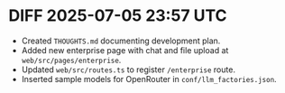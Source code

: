 # DIFF 2025-07-05 23:57 UTC

- Created `THOUGHTS.md` documenting development plan.
- Added new enterprise page with chat and file upload at `web/src/pages/enterprise`.
- Updated `web/src/routes.ts` to register `/enterprise` route.
- Inserted sample models for OpenRouter in `conf/llm_factories.json`.
